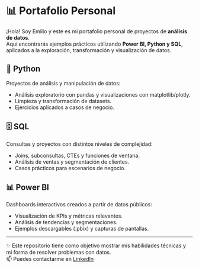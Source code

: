 # 📊 Portafolio Personal

¡Hola! Soy Emilio y este es mi portafolio personal de proyectos de **análisis de datos**.  
Aquí encontrarás ejemplos prácticos utilizando **Power BI, Python y SQL**, aplicados a la exploración, transformación y visualización de datos.

## 🐍 Python
Proyectos de análisis y manipulación de datos:
- Análisis exploratorio con pandas y visualizaciones con matplotlib/plotly.
- Limpieza y transformación de datasets.
- Ejercicios aplicados a casos de negocio.

## 🗄️ SQL
Consultas y proyectos con distintos niveles de complejidad:
- Joins, subconsultas, CTEs y funciones de ventana.
- Análisis de ventas y segmentación de clientes.
- Casos prácticos para escenarios de negocio.

## 📊 Power BI
Dashboards interactivos creados a partir de datos públicos:
- Visualización de KPIs y métricas relevantes.
- Análisis de tendencias y segmentaciones.
- Ejemplos descargables (.pbix) y capturas de pantallas.

---

✨ Este repositorio tiene como objetivo mostrar mis habilidades técnicas y mi forma de resolver problemas con datos.  
📫 Puedes contactarme en [LinkedIn]([https://www.linkedin.com/](https://www.linkedin.com/in/emilio-jopia/)) 
